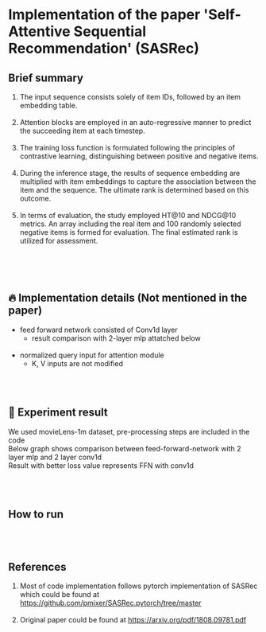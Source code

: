 #  Implementation of the paper 'Self-Attentive Sequential Recommendation' (SASRec)

## Brief summary 
1. The input sequence consists solely of item IDs, followed by an item embedding table.<br/><br/>
2. Attention blocks are employed in an auto-regressive manner to predict the succeeding item at each timestep.<br/><br/>
3. The training loss function is formulated following the principles of contrastive learning, distinguishing between positive and negative items.<br/><br/>
4. During the inference stage, the results of sequence embedding are multiplied with item embeddings to capture the association between the item and the sequence. The ultimate rank is determined based on this outcome.<br/><br/>
5. In terms of evaluation, the study employed HT@10 and NDCG@10 metrics. An array including the real item and 100 randomly selected negative items is formed for evaluation. The final estimated rank is utilized for assessment.<br/><br/>

<br/><br/>

## :fire: Implementation details (Not mentioned in the paper)
* feed forward network consisted of Conv1d layer
  * result comparison with 2-layer mlp attatched below  <br/><br/>
* normalized query input for attention module
  * K, V inputs are not modified 

<br/><br/>

## :rocket: Experiment result
We used movieLens-1m dataset, pre-processing steps are included in the code <br/>
Below graph shows comparison between feed-forward-network with 2 layer mlp and 2 layer conv1d <br/>
Result with better loss value represents FFN with conv1d <br/>

<br/><br/>

## How to run 


<br/><br/>

## References 
1. Most of code implementation follows pytorch implementation of SASRec which could be found at  https://github.com/pmixer/SASRec.pytorch/tree/master <br/><br/>
2. Original paper could be found at https://arxiv.org/pdf/1808.09781.pdf